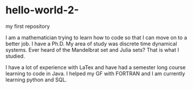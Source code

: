 # hello-world-2-
my first repository

I am a mathematician trying to learn how to code so that I can move on to a better job. I have a Ph.D. My area of study was discrete time dynamical systems. Ever heard of the Mandelbrat set and Julia sets? That is what I studied.

I have a lot of experience with LaTex and have had a semester long course learning to code in Java. I helped my GF with FORTRAN and I am currently learning python and SQL. 
